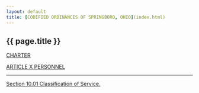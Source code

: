 ```yaml
---
layout: default 
title: [CODIFIED ORDINANCES OF SPRINGBORO, OHIO](index.html) 
---
```


{{ page.title }}
----------------

[CHARTER](1289a412.html)

[ARTICLE X PERSONNEL](1467a412.html)

---

[Section 10.01 Classification of Service.](1469a412.html)
